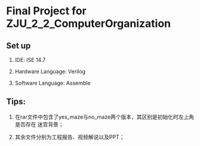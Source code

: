 # Final Project for ZJU_2_2_ComputerOrganization

## Set up
1. IDE: ISE 14.7

2. Hardware Language: Verilog 

3. Software Language: Assemble 


## Tips:

1. 在rar文件中包含了yes_maze与no_maze两个版本，其区别是初始化时左上角是否存在
   迷宫背景；

2. 其余文件分别为工程报告、视频解说以及PPT；

